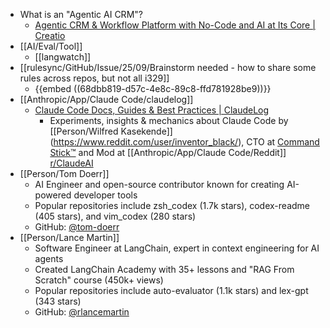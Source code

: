 - What is an "Agentic AI CRM"?
	- [Agentic CRM & Workflow Platform with No-Code and AI at Its Core | Creatio](https://www.creatio.com/)
- [[AI/Eval/Tool]]
	- [[langwatch]]
- [[rulesync/GitHub/Issue/25/09/Brainstorm needed - how to share some rules across repos, but not all i329]]
	- {{embed ((68dbb819-d57c-4e8c-89c8-ffd781928be9))}}
- [[Anthropic/App/Claude Code/claudelog]]
	- [Claude Code Docs, Guides & Best Practices | ClaudeLog](https://claudelog.com/)
		- Experiments, insights & mechanics about Claude Code by  [[Person/Wilfred Kasekende]] (https://www.reddit.com/user/inventor_black/), CTO at [Command Stick™](https://www.commandstick.com) and Mod at [[Anthropic/App/Claude Code/Reddit]] [r/ClaudeAI](https://www.reddit.com/r/ClaudeAI/)
- [[Person/Tom Doerr]]
	- AI Engineer and open-source contributor known for creating AI-powered developer tools
	- Popular repositories include zsh_codex (1.7k stars), codex-readme (405 stars), and vim_codex (280 stars)
	- GitHub: [@tom-doerr](https://github.com/tom-doerr)
- [[Person/Lance Martin]]
	- Software Engineer at LangChain, expert in context engineering for AI agents
	- Created LangChain Academy with 35+ lessons and "RAG From Scratch" course (450k+ views)
	- Popular repositories include auto-evaluator (1.1k stars) and lex-gpt (343 stars)
	- GitHub: [@rlancemartin](https://github.com/rlancemartin)